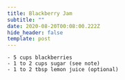 ```yaml
---
title: Blackberry Jam
subtitle: ""
date: 2020-08-20T00:08:00.222Z
hide_header: false
template: post
---
```


    - 5 cups blackberries
    - 1 to 2 cups sugar (see note)
    - 1 to 2 tbsp lemon juice (optional)
